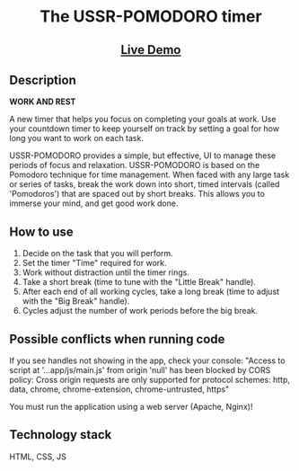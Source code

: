 <h1 align="center">The USSR-POMODORO timer</h1>

<h2 align="center"><a  href="http://r90689we.beget.tech/">Live Demo</a></h2>


## Description

**WORK AND REST**

A new timer that helps you focus on completing your goals at work. 
Use your countdown timer to keep yourself on track by setting a goal for how long you want to work on each task.

USSR-POMODORO provides a simple, but effective, UI to manage these periods of focus and relaxation. USSR-POMODORO is based on the Pomodoro technique for time management. When faced with any large task or series of tasks, break the work down into short, timed intervals (called 'Pomodoros') that are spaced out by short breaks. This allows you to immerse your mind, and get good work done.
## How to use

1. Decide on the task that you will perform.
2. Set the timer "Time" required for work.
3. Work without distraction until the timer rings.
4. Take a short break (time to tune with the "Little Break" handle).
5. After each end of all working cycles, take a long break (time to adjust with the "Big Break" handle).
6. Cycles adjust the number of work periods before the big break.


## Possible conflicts when running code
If you see handles not showing in the app, check your console:
"Access to script at '...app/js/main.js' from origin 'null' has been blocked by CORS policy: Cross origin requests are only supported for protocol schemes: http, data, chrome, chrome-extension, chrome-untrusted, https"

You must run the application using a web server (Apache, Nginx)!

## Technology stack

HTML, CSS, JS
